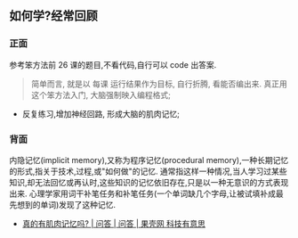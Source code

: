 ## 如何学?经常回顾

### 正面
  
参考笨方法前 26 课的题目,不看代码,自行可以 code 出答案.

> 简单而言, 就是以 每课 运行结果作为目标, 自行折腾, 看能否编出来. 真正用这个笨方法入门, 大脑强制映入编程格式;

+ 反复练习,增加神经回路, 形成大脑的肌肉记忆;

### 背面

内隐记忆(implicit memory),又称为程序记忆(procedural memory),一种长期记忆的形式,指关于技术,过程,或"如何做"的记忆. 通常指这样一种情况,当人学习过某些知识,却无法回忆或再认时,这些知识的记忆依旧存在,只是以一种无意识的方式表现出来. 心理学家用词干补笔任务和补笔任务(一个单词缺几个字母,让被试填补成最先想到的单词)发现了这种记忆. 

- [真的有肌肉记忆吗? | 问答 | 问答 | 果壳网 科技有意思][1]

[1]:	http://www.guokr.com/question/471176/